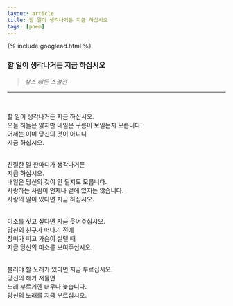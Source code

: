 ```yaml
---
layout: article
title: 할 일이 생각나거든 지금 하십시오
tags: [poem]
---
```


{% include googlead.html %}

### 할 일이 생각나거든 지금 하십시오

> _찰스 해돈 스펄전_

---

<br>

할 일이 생각나거든 지금 하십시오.<br>
오늘 하늘은 맑지만 내일은 구름이 보일는지 모릅니다.<br>
어제는 이미 당신의 것이 아니니<br>
지금 하십시오.<br>
<br>

친절한 말 한마디가 생각나거든<br>
지금 하십시오.<br>
내일은 당신의 것이 안 될지도 모릅니다.<br>
사랑하는 사람이 언제나 곁에 있지는 않습니다.<br>
사랑의 말이 있다면 지금 하십시오.<br>
<br>

미소를 짓고 싶다면 지금 웃어주십시오.<br>
당신의 친구가 떠나기 전에<br>
장미가 피고 가슴이 설렐 때<br>
지금 당신의 미소를 보여주십시오.<br>
<br>

불러야 할 노래가 있다면 지금 부르십시오.<br>
당신의 해가 저물면<br>
노래 부르기엔 너무나 늦습니다.<br>
당신의 노래를 지금 부르십시오.
